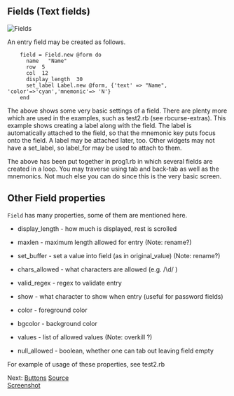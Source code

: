 ## Fields (Text fields)

![Fields](http://www.benegal.org/files/nc_labelhotkey.png)

An entry field may be created as follows.

        field = Field.new @form do
          name   "Name"
          row  5 
          col  12 
          display_length  30
          set_label Label.new @form, {'text' => "Name", 'color'=>'cyan','mnemonic'=> 'N'}
        end

The above shows some very basic settings of a field. There are plenty more which are used in the examples, such as test2.rb (see rbcurse-extras). This example shows creating a label along with the field. The label is automatically attached to the field, so that the mnemonic key puts focus onto the field. A label may be attached later, too. Other widgets may not have a set_label, so label_for may be used to attach to them.

The above has been put together in prog1.rb in which several fields are created in a loop. You may traverse using tab and back-tab as well as the mnemonics. Not much else you can do since this is the very basic screen. 


## Other Field properties

`Field` has many properties, some of them are mentioned here.

*  display_length  - how much is displayed, rest is scrolled 

*  maxlen          - maximum length allowed for entry  (Note: rename?)

*  set_buffer      - set a value into field (as in original_value)  (Note: rename?)

*  chars_allowed   - what characters are allowed (e.g. /\d/ ) 

*  valid_regex     - regex to validate entry 

*  show            - what character to show when entry (useful for password fields) 

*  color           - foreground color 

*  bgcolor         - background color 

*  values          - list of allowed values  (Note: overkill ?)

*  null_allowed    - boolean, whether one can tab out leaving field empty 

For example of usage of these properties, see test2.rb

Next: [Buttons](button.md)
[Source](prog1.rb)  
[Screenshot](prog1.png) 

